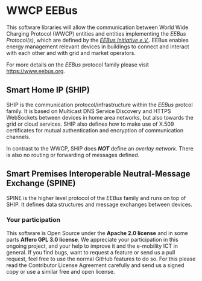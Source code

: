 # WWCP EEBus

This software libraries will allow the communication between World Wide Charging Protocol (WWCP)
entities and entities implementing the _EEBus Protocol(s)_, which are defined by the
[_EEBus Initiative e.V._](https://www.eebus.org). EEBus enables energy management relevant devices
in buildings to connect and interact with each other and with grid and market operators.

For more details on the *EEBus* protocol family please visit https://www.eebus.org.


## Smart Home IP (SHIP)

SHIP is the communication protocol/infrastructure within the *EEBus* protcol family.
It is based on Multicast DNS Service Discovery and HTTPS WebSockets between devices in home area
networks, but also towards the grid or cloud services. SHIP also defines how to make use of X.509
certificates for mutual authentication and encryption of communication channels.

In contrast to the WWCP, SHIP does ***NOT*** define an *overlay network*. There is also no routing
or forwarding of messages defined.


## Smart Premises Interoperable Neutral-Message Exchange (SPINE)

SPINE is the higher level protocol of the *EEBus* family and runs on top of SHIP.
It defines data structures and message exchanges between devices.



### Your participation

This software is Open Source under the **Apache 2.0 license** and in some parts **Affero GPL 3.0 license**. We appreciate your participation in this ongoing project, and your help to improve it and the e-mobility ICT in general. If you find bugs, want to request a feature or send us a pull request, feel free to use the normal GitHub features to do so. For this please read the Contributor License Agreement carefully and send us a signed copy or use a similar free and open license.
